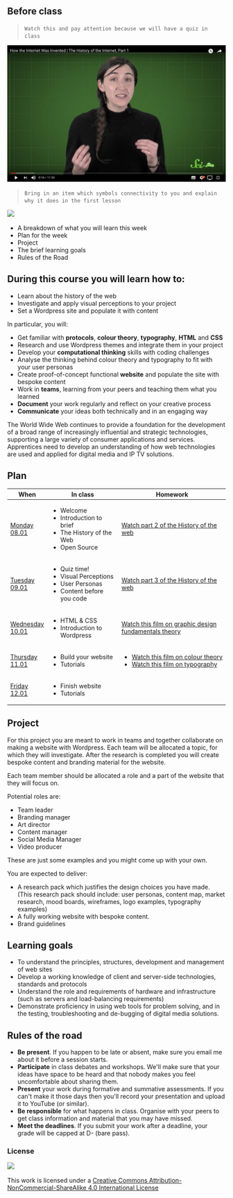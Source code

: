 ## Before class

> `Watch this and pay attention because we will have a quiz in class`

[![webhistory1](assets/youtube1.png)](https://www.youtube.com/watch?v=1UStbvRnwmQ)

> `Bring in an item which symbols connectivity to you and explain why it does in the first lesson`

<img src="https://media.giphy.com/media/CTX0ivSQbI78A/giphy.gif" width="900">

* A breakdown of what you will learn this week
* Plan for the week
* Project
* The brief learning goals
* Rules of the Road

## During this course you will learn how to:
* Learn about the history of the web
* Investigate and apply visual perceptions to your project
* Set a Wordpress site and populate it with content

In particular, you will:

* Get familiar with **protocols**, **colour theory**, **typography**, **HTML** and **CSS**
* Research and use Wordpress themes and integrate them in your project
* Develop your **computational thinking** skills with coding challenges
* Analyse the thinking behind colour theory and typography to fit with your user personas
* Create proof-of-concept functional **website** and populate the site with bespoke content
* Work in **teams**, learning from your peers and teaching them what you learned
* **Document** your work regularly and reflect on your creative process
* **Communicate** your ideas both technically and in an engaging way

The World Wide Web continues to provide a foundation for the development of a broad range of increasingly influential and strategic technologies, supporting a large variety of consumer applications and services. Apprentices need to develop an understanding of how web technologies are used and applied for digital media and IP TV solutions.

## Plan

When | In class           | Homework
---- | ------------------ | --------
[Monday<br>08.01](sessions/01)| <ul><li>Welcome<li>Introduction to brief <li>The History of the Web <li>Open Source | [Watch part 2 of the History of the web](https://www.youtube.com/watch?v=1CsPHKJWiw0)
[Tuesday<br>09.01](sessions/02)| <ul><li>Quiz time! <li>Visual Perceptions <li>User Personas <li>Content before you code  | [Watch part 3 of the History of the web](https://www.youtube.com/watch?v=eYkXD_cGUYU)
[Wednesday<br>10.01](sessions/03)| <ul><li>HTML & CSS <li>Introduction to Wordpress | [Watch this film on graphic design fundamentals theory](https://www.youtube.com/watch?v=YqQx75OPRa0)
[Thursday<br>11.01](sessions/04)| <ul><li>Build your website <li>Tutorials | <ul><li> [Watch this film on colour theory](https://www.youtube.com/watch?v=_2LLXnUdUIc) <li> [Watch this film on typography](https://www.youtube.com/watch?v=sByzHoiYFX0)
[Friday<br>12.01](sessions/05)| <ul><li>Finish website <li>Tutorials |

## Project

For this project you are meant to work in teams and together collaborate on making a website with Wordpress. Each team will be allocated a topic, for which they will investigate. After the research is completed you will create bespoke content and branding material for the website.

Each team member should be allocated a role and a part of the website that they will focus on.

Potential roles are:
* Team leader
* Branding manager
* Art director
* Content manager
* Social Media Manager
* Video producer

These are just some examples and you might come up with your own.

You are expected to deliver:
* A research pack which justifies the design choices you have made. (This research pack should include: user personas, content map, market research, mood boards, wireframes, logo examples, typography examples)
* A fully working website with bespoke content.
* Brand guidelines


## Learning goals

* To understand the principles, structures, development and management of web sites
* Develop a working knowledge of client and server-side technologies, standards and protocols
* Understand the role and requirements of hardware and infrastructure (such as servers and load-balancing requirements)
* Demonstrate proficiency in using web tools for problem solving, and in the testing, troubleshooting and de-bugging of digital media solutions.

## Rules of the road

* **Be present**. If you happen to be late or absent, make sure you email me about it before a session starts.
* **Participate** in class debates and workshops. We'll make sure that your ideas have space to be heard and that nobody makes you feel uncomfortable about sharing them.
* **Present** your work during formative and summative assessments. If you can't make it those days then you'll record your presentation and upload it to YouTube (or similar).
* **Be responsible** for what happens in class. Organise with your peers to get class information and material that you may have missed.
* **Meet the deadlines**. If you submit your work after a deadline, your grade will be capped at D- (bare pass).

### License

[![](https://i.creativecommons.org/l/by-nc-sa/4.0/88x31.png)](http://creativecommons.org/licenses/by-nc-sa/4.0)

This work is licensed under a [Creative Commons Attribution-NonCommercial-ShareAlike 4.0 International License ](http://creativecommons.org/licenses/by-nc-sa/4.0)
